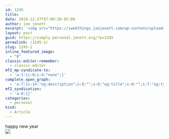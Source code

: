 ```yaml
---
id: 1245
title: 
date: 2019-12-27T07:09:38-05:00
author: joe jenett
excerpt: '<img src="https://iwebthings.joejenett.com/wp-content/uploads/2019/12/hny20.png" alt="" />'
layout: post
guid: https://simply.personal.jenett.org/?p=1245
permalink: /1245-2/
slug: 1245-2
inline_featured_image:
  - "0"
classic-editor-remember:
  - classic-editor
mf2_mp-syndicate-to:
  - 'a:1:{i:0;s:4:"none";}'
complete_open_graph:
  - 'a:7:{s:14:"og:description";s:0:"";s:8:"og:title";s:0:"";s:7:"og:type";s:0:"";s:12:"twitter:card";s:7:"summary";s:15:"twitter:creator";s:0:"";s:19:"twitter:description";s:0:"";s:8:"og:image";s:0:"";}'
mf2_syndication:
  - 'a:0:{}'
categories:
  - personal
kind:
  - Article
---
```

happy new year<br />
![](https://iwebthings.joejenett.com/wp-content/uploads/2019/12/hny20.png)